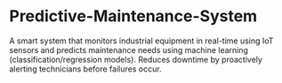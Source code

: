 # Predictive-Maintenance-System
A smart system that monitors industrial equipment in real-time using IoT sensors and predicts maintenance needs using machine learning (classification/regression models). Reduces downtime by proactively alerting technicians before failures occur.
